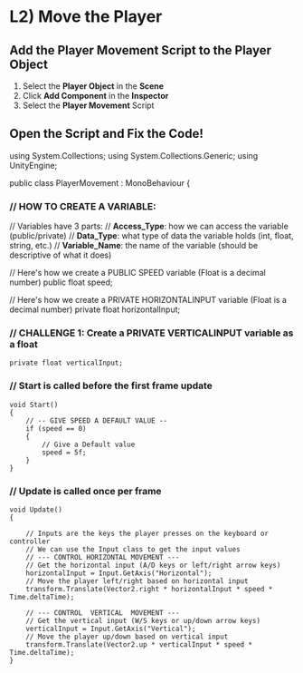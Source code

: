 
# L2) Move the Player
## Add the Player Movement Script to the Player Object
1) Select the **Player Object** in the **Scene**
2) Click **Add Component** in the **Inspector** 
3) Select the **Player Movement** Script
## Open the Script and Fix the Code!
using System.Collections;
using System.Collections.Generic;
using UnityEngine;

public class PlayerMovement : MonoBehaviour
{

### // HOW TO CREATE A VARIABLE:
// Variables have 3 parts:
// **Access_Type**: how we can access the variable (public/private)
// **Data_Type**: what type of data the variable holds (int, float, string, etc.)
// **Variable_Name**: the name of the variable (should be descriptive of what it does)

// Here's how we create a PUBLIC SPEED variable (Float is a decimal number)
public float speed;

// Here's how we create a PRIVATE HORIZONTALINPUT variable (Float is a decimal number)
private float horizontalInput;

### // CHALLENGE 1: Create a PRIVATE VERTICALINPUT variable as a float

    private float verticalInput;


### // Start is called before the first frame update

    void Start()
	{
    	// -- GIVE SPEED A DEFAULT VALUE --
    	if (speed == 0)
	    {
    		// Give a Default value
	    	speed = 5f;
    	}
    }


### // Update is called once per frame

    void Update()
    {
    
	    // Inputs are the keys the player presses on the keyboard or controller
	    // We can use the Input class to get the input values
	    // --- CONTROL HORIZONTAL MOVEMENT --- 
	    // Get the horizontal input (A/D keys or left/right arrow keys)
	    horizontalInput = Input.GetAxis("Horizontal");
	    // Move the player left/right based on horizontal input
	    transform.Translate(Vector2.right * horizontalInput * speed * Time.deltaTime);
	    
	    // --- CONTROL  VERTICAL  MOVEMENT --- 
	    // Get the vertical input (W/S keys or up/down arrow keys)
	    verticalInput = Input.GetAxis("Vertical");
	    // Move the player up/down based on vertical input
	    transform.Translate(Vector2.up * verticalInput * speed * Time.deltaTime); 
	}
